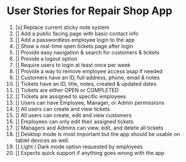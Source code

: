 # User Stories for Repair Shop App

1. [x] Replace current sticky note system
2. [] Add a public facing page with basic contact info
3. [] Add a passwordless employee login to the app
4. [] Show a real-time open tickets page after login
5. [] Provide easy navigation & search for customers & tickets
6. [] Provide a logout option
7. [] Require users to login at least once per week
8. [] Provide a way to remove employee access asap if needed
9. [] Customers have an ID, full address, phone, email & notes
10. [] Tickets have an ID, title, notes, created & updated dates
11. [] Tickets are either OPEN or COMPLETED
12. [] Tickets are assigned to specific employees
13. [] Users can have Employee, Manager, or Admin permissions
14. [] All users can create and view tickets
15. [] All users can create, edit and view customers
16. [] Employees can only edit their assigned tickets
17. [] Managers and Admins can view, edit, and delete all tickets
18. [] Desktop mode is most important but the app should be usable on tablet devices as well.
19. [] Light / Dark mode option requested by employees
20. [] Expects quick support if anything goes wrong with the app
